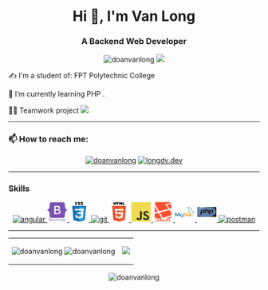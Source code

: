<h1 align="center">Hi 👋, I'm Van Long</h1>
<h3 align="center">A Backend Web Developer</h3>

<p align="center"> <img src="https://komarev.com/ghpvc/?username=doanvanlong&label=Profile%20views&color=0e75b6&style=flat" alt="doanvanlong" /> <img src="https://badges.pufler.dev/repos/doanvanlong"></p>
<p align="left">✍ I'm a student of: FPT Polytechnic College</p>
<p align="left">🌱 I’m currently learning PHP . </p>
<p align="left">
 🤼‍♂️ Teamwork project
  <img src="https://badges.pufler.dev/contributors/doanvanlong/Duan1?size=30px&padding=5px&bots=true">
</p>

<hr>
<h3 align="left">📫 How to reach me:</h3>
<p align="center">
<a href="https://dev.to/doanvanlong" target="blank"><img align="center" src="https://raw.githubusercontent.com/rahuldkjain/github-profile-readme-generator/master/src/images/icons/Social/devto.svg" alt="doanvanlong" height="30" width="40" /></a>
<a href="https://fb.com/longdv.dev" target="blank"><img align="center" src="https://raw.githubusercontent.com/rahuldkjain/github-profile-readme-generator/master/src/images/icons/Social/facebook.svg" alt="longdv.dev" height="30" width="40" /></a>
</p>
<hr>
<h3 align="left">Skills</h3>
<p align="center"> <a href="https://angular.io" target="_blank" rel="noreferrer"> <img src="https://angular.io/assets/images/logos/angular/angular.svg" alt="angular" width="40" height="40"/> </a> <a href="https://getbootstrap.com" target="_blank" rel="noreferrer"> <img src="https://raw.githubusercontent.com/devicons/devicon/master/icons/bootstrap/bootstrap-plain-wordmark.svg" alt="bootstrap" width="40" height="40"/> </a> <a href="https://www.w3schools.com/css/" target="_blank" rel="noreferrer"> <img src="https://raw.githubusercontent.com/devicons/devicon/master/icons/css3/css3-original-wordmark.svg" alt="css3" width="40" height="40"/> </a> <a href="https://git-scm.com/" target="_blank" rel="noreferrer"> <img src="https://www.vectorlogo.zone/logos/git-scm/git-scm-icon.svg" alt="git" width="40" height="40"/> </a> <a href="https://www.w3.org/html/" target="_blank" rel="noreferrer"> <img src="https://raw.githubusercontent.com/devicons/devicon/master/icons/html5/html5-original-wordmark.svg" alt="html5" width="40" height="40"/> </a> <a href="https://developer.mozilla.org/en-US/docs/Web/JavaScript" target="_blank" rel="noreferrer"> <img src="https://raw.githubusercontent.com/devicons/devicon/master/icons/javascript/javascript-original.svg" alt="javascript" width="40" height="40"/> </a> <a href="https://laravel.com/" target="_blank" rel="noreferrer"> <img src="https://raw.githubusercontent.com/devicons/devicon/master/icons/laravel/laravel-plain-wordmark.svg" alt="laravel" width="40" height="40"/> </a> <a href="https://www.mysql.com/" target="_blank" rel="noreferrer"> <img src="https://raw.githubusercontent.com/devicons/devicon/master/icons/mysql/mysql-original-wordmark.svg" alt="mysql" width="40" height="40"/> </a> <a href="https://www.php.net" target="_blank" rel="noreferrer"> <img src="https://raw.githubusercontent.com/devicons/devicon/master/icons/php/php-original.svg" alt="php" width="40" height="40"/> </a> <a href="https://postman.com" target="_blank" rel="noreferrer"> <img src="https://www.vectorlogo.zone/logos/getpostman/getpostman-icon.svg" alt="postman" width="40" height="40"/> </a> </p>
<hr>
<table style="width:100%;">
  <tr>
    <td>
      <img  src="https://github-readme-stats.vercel.app/api/top-langs?username=doanvanlong&show_icons=true&locale=en&layout=compact" alt="doanvanlong" width="100%" />
      <img src="https://github-readme-stats.vercel.app/api?username=doanvanlong&show_icons=true&locale=en" alt="doanvanlong" width="100%" />
    </td>
    <td>
      <p align="center">
        <img src="https://i.pinimg.com/originals/6e/a8/c6/6ea8c68dfa924bc2e6a9abe3e473087a.gif" width="100%">
      </p>
    </td>
  </tr>
</table>




<p align="center"><img align="center" src="https://github-readme-streak-stats.herokuapp.com/?user=doanvanlong&" alt="doanvanlong" /></p>
